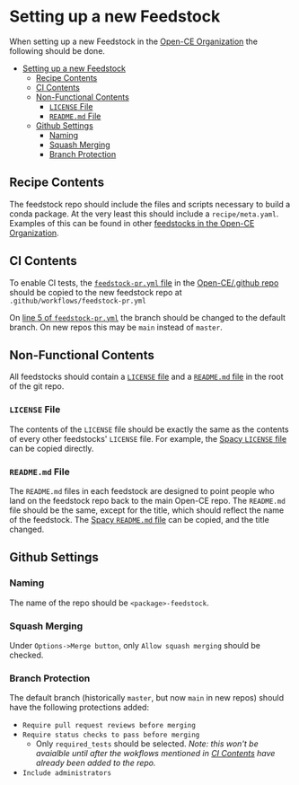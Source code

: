 # Setting up a new Feedstock

When setting up a new Feedstock in the [Open-CE Organization](https://github.com/open-ce) the following should be done.

- [Setting up a new Feedstock](#setting-up-a-new-feedstock)
  - [Recipe Contents](#recipe-contents)
  - [CI Contents](#ci-contents)
  - [Non-Functional Contents](#non-functional-contents)
    - [`LICENSE` File](#license-file)
    - [`README.md` File](#readmemd-file)
  - [Github Settings](#github-settings)
    - [Naming](#naming)
    - [Squash Merging](#squash-merging)
    - [Branch Protection](#branch-protection)

## Recipe Contents

The feedstock repo should include the files and scripts necessary to build
a conda package. At the very least this should include a `recipe/meta.yaml`.
Examples of this can be found in other
[feedstocks in the Open-CE Organization](https://github.com/open-ce?q=feedstock).

## CI Contents

To enable CI tests, the [`feedstock-pr.yml` file](https://github.com/open-ce/.github/blob/main/workflow-templates/feedstock-pr.yml)
in the [Open-CE/.github repo](https://github.com/open-ce/.github)
should be copied to the new feedstock repo at `.github/workflows/feedstock-pr.yml`

On [line 5 of `feedstock-pr.yml`](https://github.com/open-ce/.github/blob/0958304e21dd7733e57dcaf3cbcf362dee877fbb/workflow-templates/feedstock-pr.yml#L5)
the branch should be changed to the default branch. On new repos this may be `main` instead of `master`.

## Non-Functional Contents

All feedstocks should contain a [`LICENSE` file](#license-file) and
a [`README.md` file](#readmemd-file) in the root of the git repo.

### `LICENSE` File

The contents of the `LICENSE` file should be exactly the same as the contents
of every other feedstocks' `LICENSE` file. For example, the
[Spacy `LICENSE` file](https://github.com/open-ce/spacy-feedstock/blob/master/LICENSE)
can be copied directly.

### `README.md` File

The `README.md` files in each feedstock are designed to point people who
land on the feedstock repo back to the main Open-CE repo. The `README.md`
file should be the same, except for the title, which should reflect the name
of the feedstock. The
[Spacy `README.md` file](https://github.com/open-ce/spacy-feedstock/blob/master/README.md)
can be copied, and the title changed.

## Github Settings

### Naming

The name of the repo should be `<package>-feedstock`.

### Squash Merging

Under `Options->Merge button`, only `Allow squash merging` should be checked.

### Branch Protection

The default branch (historically `master`, but now `main` in new repos) should
have the following protections added:

- `Require pull request reviews before merging`
- `Require status checks to pass before merging`
  - Only `required_tests` should be selected. _Note: this won't be
    avaialble until after the wokflows mentioned in
    [CI Contents](#ci-contents) have already been added to the repo._
- `Include administrators`
